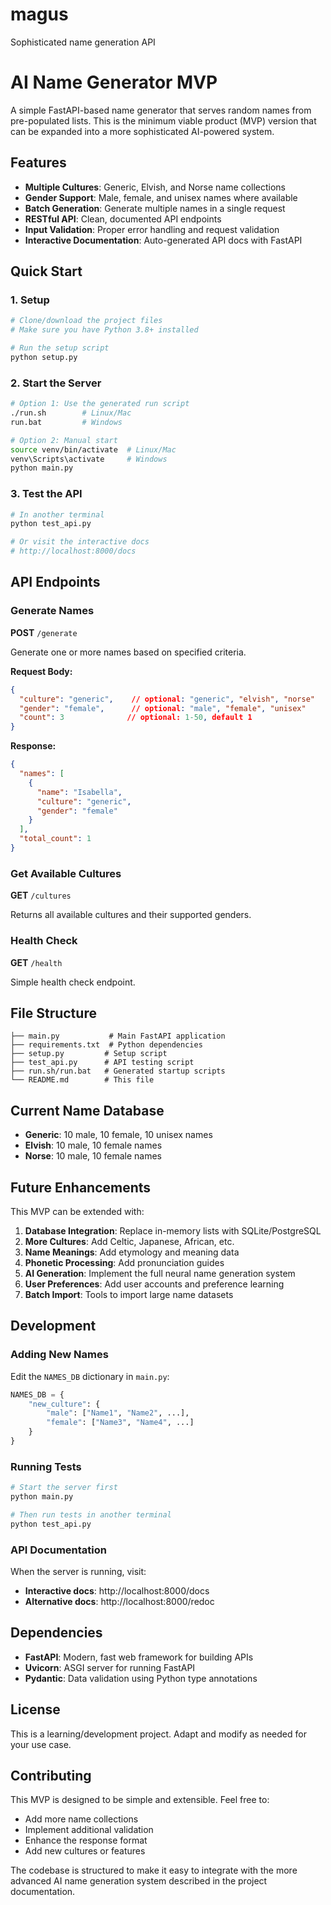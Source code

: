 # magus
Sophisticated name generation API

# AI Name Generator MVP

A simple FastAPI-based name generator that serves random names from pre-populated lists. This is the minimum viable product (MVP) version that can be expanded into a more sophisticated AI-powered system.

## Features

- **Multiple Cultures**: Generic, Elvish, and Norse name collections
- **Gender Support**: Male, female, and unisex names where available  
- **Batch Generation**: Generate multiple names in a single request
- **RESTful API**: Clean, documented API endpoints
- **Input Validation**: Proper error handling and request validation
- **Interactive Documentation**: Auto-generated API docs with FastAPI

## Quick Start

### 1. Setup
```bash
# Clone/download the project files
# Make sure you have Python 3.8+ installed

# Run the setup script
python setup.py
```

### 2. Start the Server
```bash
# Option 1: Use the generated run script
./run.sh        # Linux/Mac
run.bat         # Windows

# Option 2: Manual start
source venv/bin/activate  # Linux/Mac
venv\Scripts\activate     # Windows
python main.py
```

### 3. Test the API
```bash
# In another terminal
python test_api.py

# Or visit the interactive docs
# http://localhost:8000/docs
```

## API Endpoints

### Generate Names
**POST** `/generate`

Generate one or more names based on specified criteria.

**Request Body:**
```json
{
  "culture": "generic",    // optional: "generic", "elvish", "norse"
  "gender": "female",      // optional: "male", "female", "unisex"
  "count": 3              // optional: 1-50, default 1
}
```

**Response:**
```json
{
  "names": [
    {
      "name": "Isabella",
      "culture": "generic",
      "gender": "female"
    }
  ],
  "total_count": 1
}
```

### Get Available Cultures
**GET** `/cultures`

Returns all available cultures and their supported genders.

### Health Check
**GET** `/health`

Simple health check endpoint.

## File Structure

```
├── main.py           # Main FastAPI application
├── requirements.txt  # Python dependencies
├── setup.py         # Setup script
├── test_api.py      # API testing script
├── run.sh/run.bat   # Generated startup scripts
└── README.md        # This file
```

## Current Name Database

- **Generic**: 10 male, 10 female, 10 unisex names
- **Elvish**: 10 male, 10 female names  
- **Norse**: 10 male, 10 female names

## Future Enhancements

This MVP can be extended with:

1. **Database Integration**: Replace in-memory lists with SQLite/PostgreSQL
2. **More Cultures**: Add Celtic, Japanese, African, etc.
3. **Name Meanings**: Add etymology and meaning data
4. **Phonetic Processing**: Add pronunciation guides
5. **AI Generation**: Implement the full neural name generation system
6. **User Preferences**: Add user accounts and preference learning
7. **Batch Import**: Tools to import large name datasets

## Development

### Adding New Names
Edit the `NAMES_DB` dictionary in `main.py`:

```python
NAMES_DB = {
    "new_culture": {
        "male": ["Name1", "Name2", ...],
        "female": ["Name3", "Name4", ...]
    }
}
```

### Running Tests
```bash
# Start the server first
python main.py

# Then run tests in another terminal
python test_api.py
```

### API Documentation
When the server is running, visit:
- **Interactive docs**: http://localhost:8000/docs
- **Alternative docs**: http://localhost:8000/redoc

## Dependencies

- **FastAPI**: Modern, fast web framework for building APIs
- **Uvicorn**: ASGI server for running FastAPI
- **Pydantic**: Data validation using Python type annotations

## License

This is a learning/development project. Adapt and modify as needed for your use case.

## Contributing

This MVP is designed to be simple and extensible. Feel free to:
- Add more name collections
- Implement additional validation
- Enhance the response format
- Add new cultures or features

The codebase is structured to make it easy to integrate with the more advanced AI name generation system described in the project documentation.